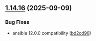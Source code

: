 ## [1.14.16](https://github.com/arpanrec/arpanrec.nebula/compare/1.14.15...1.14.16) (2025-09-09)


### Bug Fixes

* ansible 12.0.0 compatibility ([bd2cd90](https://github.com/arpanrec/arpanrec.nebula/commit/bd2cd90fbe5473cb1f7d750f5a2f5db06f60b163))

